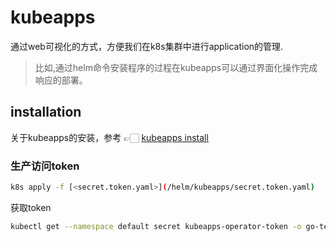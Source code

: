 # kubeapps

通过web可视化的方式，方便我们在k8s集群中进行application的管理. 

> 比如,通过helm命令安装程序的过程在kubeapps可以通过界面化操作完成响应的部署。

## installation

关于kubeapps的安装，参考 👉🏻 [kubeapps install](https://kubeapps.dev/)

###  生产访问token

```bash
k8s apply -f [<secret.token.yaml>](/helm/kubeapps/secret.token.yaml)
```

获取token

```bash
kubectl get --namespace default secret kubeapps-operator-token -o go-template='{{.data.token | base64decode}}'
```




